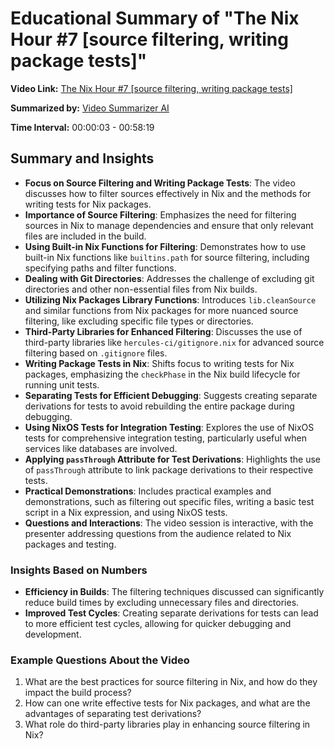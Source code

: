 
# Educational Summary of "The Nix Hour #7 [source filtering, writing package tests]"

**Video Link:** [The Nix Hour #7 [source filtering, writing package tests]](https://www.youtube.com/live/mOQI9Iiu4Uc)

**Summarized by:** [Video Summarizer AI](https://chat.openai.com/g/g-GvcYCKPIH-video-summarizer-ai)

**Time Interval:** 00:00:03 - 00:58:19

## Summary and Insights

- **Focus on Source Filtering and Writing Package Tests**: The video discusses how to filter sources effectively in Nix and the methods for writing tests for Nix packages.
- **Importance of Source Filtering**: Emphasizes the need for filtering sources in Nix to manage dependencies and ensure that only relevant files are included in the build.
- **Using Built-in Nix Functions for Filtering**: Demonstrates how to use built-in Nix functions like `builtins.path` for source filtering, including specifying paths and filter functions.
- **Dealing with Git Directories**: Addresses the challenge of excluding git directories and other non-essential files from Nix builds.
- **Utilizing Nix Packages Library Functions**: Introduces `lib.cleanSource` and similar functions from Nix packages for more nuanced source filtering, like excluding specific file types or directories.
- **Third-Party Libraries for Enhanced Filtering**: Discusses the use of third-party libraries like `hercules-ci/gitignore.nix` for advanced source filtering based on `.gitignore` files.
- **Writing Package Tests in Nix**: Shifts focus to writing tests for Nix packages, emphasizing the `checkPhase` in the Nix build lifecycle for running unit tests.
- **Separating Tests for Efficient Debugging**: Suggests creating separate derivations for tests to avoid rebuilding the entire package during debugging.
- **Using NixOS Tests for Integration Testing**: Explores the use of NixOS tests for comprehensive integration testing, particularly useful when services like databases are involved.
- **Applying `passThrough` Attribute for Test Derivations**: Highlights the use of `passThrough` attribute to link package derivations to their respective tests.
- **Practical Demonstrations**: Includes practical examples and demonstrations, such as filtering out specific files, writing a basic test script in a Nix expression, and using NixOS tests.
- **Questions and Interactions**: The video session is interactive, with the presenter addressing questions from the audience related to Nix packages and testing.

### Insights Based on Numbers

- **Efficiency in Builds**: The filtering techniques discussed can significantly reduce build times by excluding unnecessary files and directories.
- **Improved Test Cycles**: Creating separate derivations for tests can lead to more efficient test cycles, allowing for quicker debugging and development.

### Example Questions About the Video

1. What are the best practices for source filtering in Nix, and how do they impact the build process?
2. How can one write effective tests for Nix packages, and what are the advantages of separating test derivations?
3. What role do third-party libraries play in enhancing source filtering in Nix?

